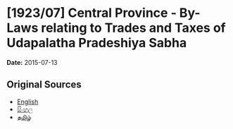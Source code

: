 # [1923/07] Central Province - By-Laws relating to Trades and Taxes of Udapalatha Pradeshiya Sabha

**Date:** 2015-07-13

## Original Sources

- [English](https://documents.gov.lk/view/extra-gazettes/2015/7/1923-07_E.pdf)
- [සිංහල](https://documents.gov.lk/view/extra-gazettes/2015/7/1923-07_S.pdf)
- [தமிழ்](https://documents.gov.lk/view/extra-gazettes/2015/7/1923-07_T.pdf)
